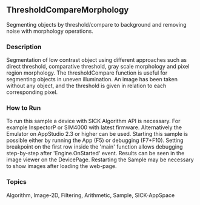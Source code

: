 ## ThresholdCompareMorphology
Segmenting objects by threshold/compare to background and removing noise with morphology operations.

### Description
Segmentation of low contrast object using different approaches such as direct threshold, comparative threshold, gray scale morphology and pixel region morphology.
The thresholdCompare function is useful for segmenting objects in uneven illumination. 
An image has been taken without any object, and the threshold is given in relation to each corresponding pixel.

### How to Run
To run this sample a device with SICK Algorithm API is necessary. For example InspectorP or SIM4000 with latest firmware.
Alternatively the Emulator on AppStudio 2.3 or higher can be used.
Starting this sample is possible either by running the App (F5) or debugging (F7+F10). 
Setting breakpoint on the first row inside the 'main' function allows debugging step-by-step after 'Engine.OnStarted' event. Results can be seen in the image viewer on the DevicePage. 
Restarting the Sample may be necessary to show images after loading the web-page. 

### Topics
Algorithm, Image-2D, Filtering, Arithmetic, Sample, SICK-AppSpace
